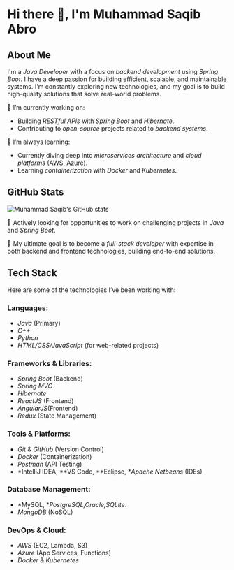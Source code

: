 # Hi there 👋, I'm Muhammad Saqib Abro

## About Me
I'm a *Java Developer* with a focus on *backend development* using *Spring Boot*. I have a deep passion for building efficient, scalable, and maintainable systems. I'm constantly exploring new technologies, and my goal is to build high-quality solutions that solve real-world problems.

🔭 I’m currently working on:
- Building *RESTful APIs* with *Spring Boot* and *Hibernate*.
- Contributing to *open-source* projects related to *backend systems*.

🌱 I’m always learning:
- Currently diving deep into *microservices architecture* and *cloud platforms* (AWS, Azure).
- Learning *containerization* with *Docker* and *Kubernetes*.

## GitHub Stats

![Muhammad Saqib's GitHub stats](https://github-readme-stats.vercel.app/api?username=Rafay-Memon&show_icons=true&count_private=true&hide=prs&theme=radical)


💼 Actively looking for opportunities to work on challenging projects in *Java* and *Spring Boot*.

🎯 My ultimate goal is to become a *full-stack developer* with expertise in both backend and frontend technologies, building end-to-end solutions.

## Tech Stack
Here are some of the technologies I’ve been working with:

### Languages:
- *Java* (Primary)
- *C++*
- *Python*
- *HTML/CSS/JavaScript* (for web-related projects)

### Frameworks & Libraries:
- *Spring Boot* (Backend)
- *Spring MVC*
- *Hibernate*
- *ReactJS* (Frontend)
- *AngularJS*(Frontend)
- *Redux* (State Management)

### Tools & Platforms:
- *Git* & *GitHub* (Version Control)
- *Docker* (Containerization)
- *Postman* (API Testing)
- *IntelliJ IDEA, **VS Code, **Eclipse, **Apache Netbeans* (IDEs)

### Database Management:
- *MySQL, **PostgreSQL,Oracle,SQLite*.
- *MongoDB* (NoSQL)

### DevOps & Cloud:
- *AWS* (EC2, Lambda, S3)
- *Azure* (App Services, Functions)
- *Docker* & *Kubernetes*

